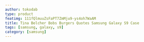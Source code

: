 ```yaml
---
author: tokodab
type: product
featimg: 111fQlmuuZsFaPT7ZmMju9-ys4oh7WaAM
title: Tina Belcher Bobs Burgers Quotes Samsung Galaxy S9 Case
tags: [samsung, galaxy, s9]
category: [samsung]
---
```

